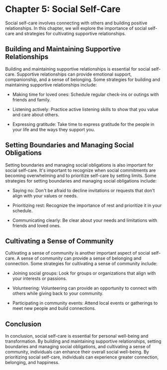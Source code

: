 Chapter 5: Social Self-Care
===========================

Social self-care involves connecting with others and building positive relationships. In this chapter, we will explore the importance of social self-care and strategies for cultivating supportive relationships.

Building and Maintaining Supportive Relationships
-------------------------------------------------

Building and maintaining supportive relationships is essential for social self-care. Supportive relationships can provide emotional support, companionship, and a sense of belonging. Some strategies for building and maintaining supportive relationships include:

* Making time for loved ones: Schedule regular check-ins or outings with friends and family.

* Listening actively: Practice active listening skills to show that you value and care about others.

* Expressing gratitude: Take time to express gratitude for the people in your life and the ways they support you.

Setting Boundaries and Managing Social Obligations
--------------------------------------------------

Setting boundaries and managing social obligations is also important for social self-care. It's important to recognize when social commitments are becoming overwhelming and to prioritize self-care by setting limits. Some strategies for setting boundaries and managing social obligations include:

* Saying no: Don't be afraid to decline invitations or requests that don't align with your values or needs.

* Prioritizing rest: Recognize the importance of rest and prioritize it in your schedule.

* Communicating clearly: Be clear about your needs and limitations with friends and loved ones.

Cultivating a Sense of Community
--------------------------------

Cultivating a sense of community is another important aspect of social self-care. A sense of community can provide a sense of belonging and connection. Some strategies for cultivating a sense of community include:

* Joining social groups: Look for groups or organizations that align with your interests or passions.

* Volunteering: Volunteering can provide an opportunity to connect with others while giving back to your community.

* Participating in community events: Attend local events or gatherings to meet new people and build connections.

Conclusion
----------

In conclusion, social self-care is essential for personal well-being and transformation. By building and maintaining supportive relationships, setting boundaries and managing social obligations, and cultivating a sense of community, individuals can enhance their overall social well-being. By prioritizing social self-care, individuals can experience greater connection, belonging, and happiness.


